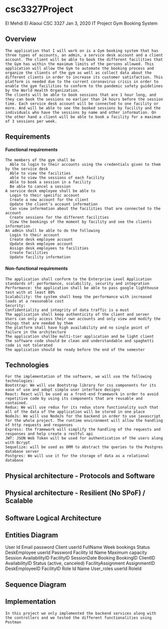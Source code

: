 # csc3327Project

El Mehdi El Alaoui
CSC 3327
Jan 3, 2020
IT Project
Gym Booking System

## Overview
	The application that I will work on is a Gym booking system that has three types of accounts, an admin, a service desk account and a client account. The client will be able to book the different facilities that the Gym has within the maximum limits of the persons allowed. This application will allow the Gym to automate the booking process and organize the clients of the gym as well as collect data about the different clients in order to increase its customer satisfaction. This platform is needed due to the current coronavirus crisis in order to enable the gym facilities to conform to the pandemic safety guidelines by the World Health Organization.
	The clients will be able to book sessions that are 1 hour long, and they can book the sessions no earlier than 24 hours before the session time. Each service desk account will be connected to one facility or more. And will be able to see the booked sessions by facility and the individuals who have the sessions by name and other information. On the other hand a client will be able to book a facility for a maximum of 3 sessions per week.

## Requirements

#### Functional requirements


    The members of the gym shall be
      Able to login to their accounts using the credentials given to them by the service desk
      Able to view the facilities
      able to view the sessions of each facility
      Able to book a session in a facility 
      Be able to cancel a session
    A service desk employee shall be able to 
      Login to their specific account
      Create a new account for the client
      Update the client’s account information
      Can view information about the facilities that are connected to the account
      Create sessions for the different facilities
      View the bookings of the moment by facility and see the clients information
    An admin shall be able to do the following
      Login to their account
      Create desk employee account
      Update desk employee account
      Assign desk employees to facilities
      Create facilities
      Update facility information

#### Non-functional requirements

    The application shall conform to the Enterprise Level Application standards of: performance, scalability, security and integration
    Performance: the application shall be able to pass google lighthouse test with at least 80%
    Scalability: the system shall keep the performance with increased loads at a reasonable cost
    Security:
    Confidentiality and integrity of data traffic is a must
    The application shall keep authenticity of the client and server
    Users can only access their own accounts and only view and modify the things that are needed by them
    The platform shall have high availability and no single point of failure in the architecture
    The application shallbe multi-tier application and be light client
    The software code should be clean and understandable and spaghetti code is not tolerated
    The application should be ready before the end of the semester

## Technologies 
  
    For the implementation of the software, we will use the following technologies:
    Bootstrap: We will use Bootstrap library for css components for its ease of use and adopt simple user interface designs
    React: React will be used as a front-end framework in order to avoid repetitive code by using its components that are reusable and contained. 
    Redux: We will use redux for its redux store functionality such that all of the data of the application will be stored in one place
    NodeJs: We will use NodeJs for the backend in order to use javascript for the whole project. The runtime environment will allow the handling of http requests and responses
    Express: the framework will simplify the handling of the requests and responses and help create a restful api
    JWT: JSON Web Token will be used for authentication of the users along with Bcrypt
    Sequelize: will be used as ORM to abstract the queries to the Postgres database server
    Postgres: We will use it for the storage of data as a relational database




## Physical architecture - Protocols and Software




## Physical architecture - Resilient (No SPoF) / Scalable











## Software Logical Architecture

## Entities Diagram



User
Id
Email
password
Client
userId
FullName
Week bookings
Status
DeskEmployee
userId
Password
Facility
Id
Name
Maximum capacity
Session
AvailabilityID
FacilityID
SessionDate
Booking
BookingID
ClientID
AvailabilityID
Status (active, canceled)
FacilityAssignment
AssignmentID
DeskEmployeeID
FacilityID
Role
Id
Name
User_roles
userId
RoleId








## Sequence Diagram


## Implementation
	In this project we only implemented the backend services along with the controllers and we tested the different functionalities using Postman
